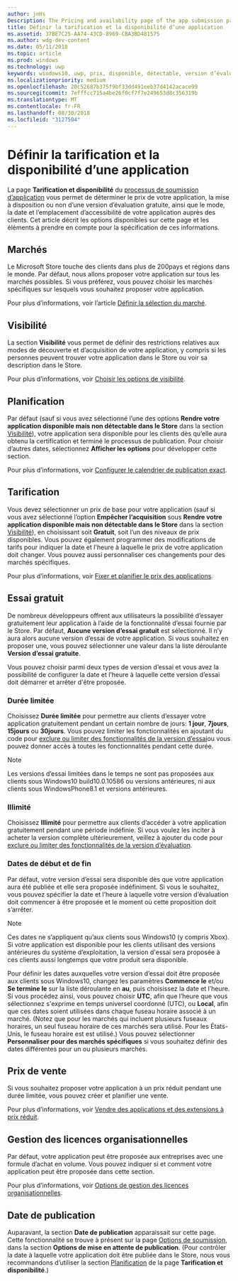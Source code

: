 ```yaml
---
author: jnHs
Description: The Pricing and availability page of the app submission process lets you determine how much your app will cost, whether you'll offer a free trial, and how, when, and where it will be available to customers.
title: Définir la tarification et la disponibilité d’une application
ms.assetid: 37BE7C25-AA74-43CD-8969-CBA3BD481575
ms.author: wdg-dev-content
ms.date: 05/11/2018
ms.topic: article
ms.prod: windows
ms.technology: uwp
keywords: windows10, uwp, prix, disponible, détectable, version d’évaluation gratuite, versions d’évaluation, applications, date de publication
ms.localizationpriority: medium
ms.openlocfilehash: 20c52687b375f9bf33dd491eeb37d4142acace99
ms.sourcegitcommit: 7efffcc715a4be26f0cf7f7e249653d8c356319b
ms.translationtype: MT
ms.contentlocale: fr-FR
ms.lasthandoff: 08/30/2018
ms.locfileid: "3127504"
---
```

# <a name="set-app-pricing-and-availability"></a>Définir la tarification et la disponibilité d’une application


La page **Tarification et disponibilité** du [processus de soumission d’application](app-submissions.md) vous permet de déterminer le prix de votre application, la mise à disposition ou non d’une version d’évaluation gratuite, ainsi que le mode, la date et l’emplacement d’accessibilité de votre application auprès des clients. Cet article décrit les options disponibles sur cette page et les éléments à prendre en compte pour la spécification de ces informations.


## <a name="markets"></a>Marchés

Le Microsoft Store touche des clients dans plus de 200pays et régions dans le monde. Par défaut, nous allons proposer votre application sur tous les marchés possibles. Si vous préférez, vous pouvez choisir les marchés spécifiques sur lesquels vous souhaitez proposer votre application. 

Pour plus d’informations, voir l’article [Définir la sélection du marché](define-pricing-and-market-selection.md).


## <a name="visibility"></a>Visibilité

La section **Visibilité** vous permet de définir des restrictions relatives aux modes de découverte et d’acquisition de votre application, y compris si les personnes peuvent trouver votre application dans le Store ou voir sa description dans le Store.

Pour plus d’informations, voir [Choisir les options de visibilité](choose-visibility-options.md).


## <a name="schedule"></a>Planification

Par défaut (sauf si vous avez sélectionné l’une des options **Rendre votre application disponible mais non détectable dans le Store** dans la section [Visibilité](choose-visibility-options.md#discoverability)), votre application sera disponible pour les clients dès qu’elle aura obtenu la certification et terminé le processus de publication. Pour choisir d’autres dates, sélectionnez **Afficher les options** pour développer cette section. 

Pour plus d’informations, voir [Configurer le calendrier de publication exact](configure-precise-release-scheduling.md).


## <a name="pricing"></a>Tarification

Vous devez sélectionner un prix de base pour votre application (sauf si vous avez sélectionné l’option **Empêcher l’acquisition** sous **Rendre votre application disponible mais non détectable dans le Store** dans la section [Visibilité](choose-visibility-options.md#discoverability)), en choisissant soit **Gratuit**, soit l’un des niveaux de prix disponibles. Vous pouvez également programmer des modifications de tarifs pour indiquer la date et l'heure à laquelle le prix de votre application doit changer. Vous pouvez aussi personnaliser ces changements pour des marchés spécifiques. 

Pour plus d’informations, voir [Fixer et planifier le prix des applications](set-and-schedule-app-pricing.md).


## <a name="free-trial"></a>Essai gratuit

De nombreux développeurs offrent aux utilisateurs la possibilité d’essayer gratuitement leur application à l’aide de la fonctionnalité d’essai fournie par le Store. Par défaut, **Aucune version d’essai gratuit** est sélectionné. Il n’y aura alors aucune version d’essai de votre application. Si vous souhaitez en proposer une, vous pouvez sélectionner une valeur dans la liste déroulante **Version d’essai gratuite**.

Vous pouvez choisir parmi deux types de version d’essai et vous avez la possibilité de configurer la date et l’heure à laquelle cette version d’essai doit démarrer et arrêter d'être proposée.

### <a name="time-limited"></a>Durée limitée

Choisissez **Durée limitée** pour permettre aux clients d’essayer votre application gratuitement pendant un certain nombre de jours: **1 jour**, **7jours**, **15jours** ou **30jours**. Vous pouvez limiter les fonctionnalités en ajoutant du code pour [exclure ou limiter des fonctionnalités de la version d’essai](../monetize/in-app-purchases-and-trials.md)ou vous pouvez donner accès à toutes les fonctionnalités pendant cette durée. 
> [!NOTE]
> Les versions d’essai limitées dans le temps ne sont pas proposées aux clients sous Windows10 build10.0.10586 ou versions antérieures, ni aux clients sous WindowsPhone8.1 et versions antérieures.

### <a name="unlimited"></a>Illimité

Choisissez **Illimité** pour permettre aux clients d’accéder à votre application gratuitement pendant une période indéfinie. Si vous voulez les inciter à acheter la version complète ultérieurement, veillez à ajouter du code pour [exclure ou limiter des fonctionnalités de la version d’évaluation](../monetize/in-app-purchases-and-trials.md).

### <a name="start-and-end-dates"></a>Dates de début et de fin

Par défaut, votre version d’essai sera disponible dès que votre application aura été publiée et elle sera proposée indéfiniment. Si vous le souhaitez, vous pouvez spécifier la date et l’heure à laquelle votre version d’évaluation doit commencer à être proposée et le moment où cette proposition doit s’arrêter. 

>[!NOTE]
> Ces dates ne s’appliquent qu’aux clients sous Windows10 (y compris Xbox). Si votre application est disponible pour les clients utilisant des versions antérieures du système d’exploitation, la version d'essai sera proposée à ces clients aussi longtemps que votre produit sera disponible. 

Pour définir les dates auxquelles votre version d’essai doit être proposée aux clients sous Windows10, changez les paramètres **Commence le** et/ou **Se termine le** sur la liste déroulante en **au**, puis choisissez la date et l’heure. Si vous procédez ainsi, vous pouvez choisir **UTC**, afin que l’heure que vous sélectionnez s'exprime en temps universel coordonné (UTC), ou **Local**, afin que ces dates soient utilisées dans chaque fuseau horaire associé à un marché. (Notez que pour les marchés qui incluent plusieurs fuseaux horaires, un seul fuseau horaire de ces marchés sera utilisé. Pour les États-Unis, le fuseau horaire est est utilisé.) Vous pouvez sélectionner **Personnaliser pour des marchés spécifiques** si vous souhaitez définir des dates différentes pour un ou plusieurs marchés.


## <a name="sale-pricing"></a>Prix de vente

Si vous souhaitez proposer votre application à un prix réduit pendant une durée limitée, vous pouvez créer et planifier une vente.

Pour plus d’informations, voir [Vendre des applications et des extensions à prix réduit](put-apps-and-add-ons-on-sale.md).


## <a name="organizational-licensing"></a>Gestion des licences organisationnelles

Par défaut, votre application peut être proposée aux entreprises avec une formule d’achat en volume. Vous pouvez indiquer si et comment votre application peut être proposée dans cette section.

Pour plus d’informations, voir [Options de gestion des licences organisationnelles](organizational-licensing.md).


## <a name="publish-date"></a>Date de publication

Auparavant, la section **Date de publication** apparaissait sur cette page. Cette fonctionnalité se trouve à présent sur la page [Options de soumission](manage-submission-options.md), dans la section **Options de mise en attente de publication**. (Pour contrôler la date à laquelle votre application doit être publiée dans le Store, nous vous recommandons d’utiliser la section [Planification](configure-precise-release-scheduling.md) de la page **Tarification et disponibilité**.)


